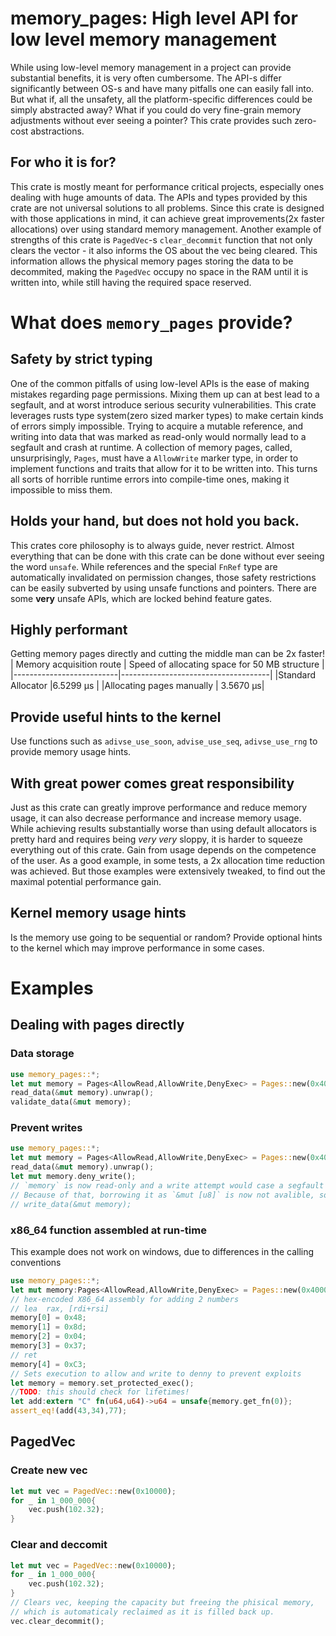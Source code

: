 # memory_pages: High level API for low level memory management
While using low-level memory management in a project can provide substantial benefits, it is very often cumbersome. The API-s differ significantly between OS-s and have many pitfalls one can easily fall into. But what if, all the unsafety, all the platform-specific differences could be simply abstracted away? What if you could do very fine-grain memory adjustments without ever seeing a pointer? This crate provides such zero-cost abstractions.
## For who it is for?
This crate is mostly meant for performance critical projects, especially ones dealing with huge amounts of data. The APIs and types provided by this crate are not universal solutions to all problems. Since this crate is designed with those applications in mind, it can achieve great improvements(2x faster allocations) over using standard memory management. Another example of strengths of this crate is `PagedVec`-s `clear_decommit` function that not only clears the vector - it also informs the OS about the vec being cleared. This information allows the physical memory pages storing the data to be decommited, making the `PagedVec` occupy no space in the RAM until it is written into, while still having the required space reserved.
# What does `memory_pages` provide?
## Safety by strict typing
One of the common pitfalls of using low-level APIs is the ease of making mistakes regarding page permissions. Mixing them up can at best lead to a segfault, and at worst introduce serious security vulnerabilities. This crate leverages rusts type system(zero sized marker types) to make certain kinds of errors simply impossible. Trying to acquire a mutable reference, and writing into data that was marked as read-only would normally lead to a segfault and crash at runtime. A collection of memory pages, called, unsurprisingly, `Pages`, must have a `AllowWrite` marker type, in order to implement functions and traits that allow for it to be written into. This turns all sorts of horrible runtime errors into compile-time ones, making it impossible to miss them.
## Holds your hand, but does not hold you back. 
This crates core philosophy is to always guide, never restrict. Almost everything that can be done with this crate can be done without ever seeing the word `unsafe`. While references and the special `FnRef` type are automatically invalidated on permission changes, those safety restrictions can be easily subverted by using unsafe functions and pointers. 
There are some **very** unsafe APIs, which are locked behind feature gates.
## Highly performant 
Getting memory pages directly and cutting the middle man can be 2x faster!
| Memory acquisition route | Speed of allocating space for 50 MB structure |
|--------------------------|-------------------------------------|
|Standard Allocator |6.5299 µs |
|Allocating pages manually | 3.5670 µs|
## Provide useful hints to the kernel
Use functions such as `adivse_use_soon`, `advise_use_seq`, `adivse_use_rng` to provide memory usage hints.
## With great power comes great responsibility
Just as this crate can greatly improve performance and reduce memory usage, it can also decrease performance and increase memory usage. While achieving results substantially worse than using default allocators is pretty hard and requires being *very* *very* sloppy, it is harder to squeeze everything out of this crate. Gain from usage depends on the competence of the user. As a good example, in some tests, a 2x allocation time reduction was achieved. But those examples were extensively tweaked, to find out the maximal potential performance gain.
## Kernel memory usage hints
Is the memory use going to be sequential or random? Provide optional hints to the kernel which may improve performance in some cases.
# Examples
## Dealing with pages directly
### Data storage
```rust
use memory_pages::*;
let mut memory = Pages<AllowRead,AllowWrite,DenyExec> = Pages::new(0x40000);
read_data(&mut memory).unwrap();
validate_data(&mut memory);
```
### Prevent writes
```rust
use memory_pages::*;
let mut memory = Pages<AllowRead,AllowWrite,DenyExec> = Pages::new(0x40000);
read_data(&mut memory).unwrap();
let mut memory.deny_write();
// `memory` is now read-only and a write attempt would case a segfault
// Because of that, borrowing it as `&mut [u8]` is now not avalible, so this would not compile if used
// write_data(&mut memory);
```
### x86_64 function assembled at run-time
This example does not work on windows, due to differences in the calling conventions
```rust
use memory_pages::*;
let mut memory:Pages<AllowRead,AllowWrite,DenyExec> = Pages::new(0x4000);
// hex-encoded X86_64 assembly for adding 2 numbers
// lea 	rax, [rdi+rsi]
memory[0] = 0x48;
memory[1] = 0x8d;
memory[2] = 0x04;
memory[3] = 0x37;
// ret
memory[4] = 0xC3;
// Sets execution to allow and write to denny to prevent exploits
let memory = memory.set_protected_exec();
//TODO: this should check for lifetimes!
let add:extern "C" fn(u64,u64)->u64 = unsafe{memory.get_fn(0)};
assert_eq!(add(43,34),77);
```
## PagedVec
### Create new vec
```rust
let mut vec = PagedVec::new(0x10000);
for _ in 1_000_000{
    vec.push(102.32);
}
```
### Clear and deccomit
```rust
let mut vec = PagedVec::new(0x10000);
for _ in 1_000_000{
    vec.push(102.32);
}
// Clears vec, keeping the capacity but freeing the phisical memory,
// which is automaticaly reclaimed as it is filled back up.
vec.clear_decommit();
```

